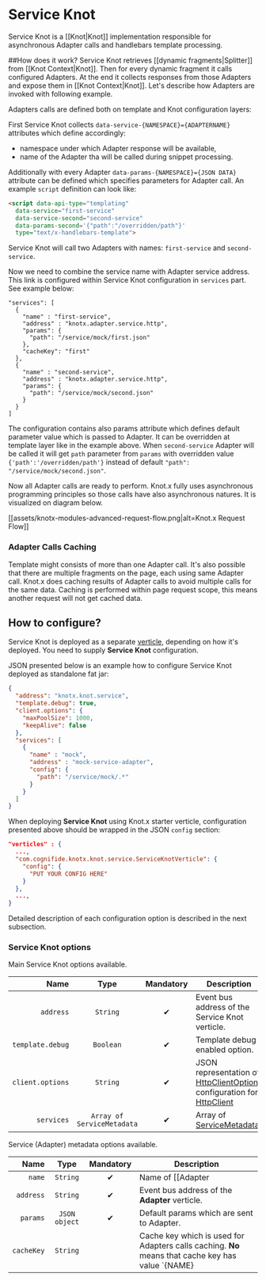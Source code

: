 # Service Knot
Service Knot is a [[Knot|Knot]] implementation responsible for asynchronous Adapter calls and handlebars 
template processing.

##How does it work?
Service Knot retrieves [[dynamic fragments|Splitter]] from [[Knot Context|Knot]]. Then for every dynamic
fragment it calls configured Adapters. At the end it collects responses from those 
Adapters and expose them in [[Knot Context|Knot]]. Let's describe how Adapters are invoked with 
following example.

Adapters calls are defined both on template and Knot configuration layers:

First Service Knot collects `data-service-{NAMESPACE}={ADAPTERNAME}` attributes which define accordingly:
 - namespace under which Adapter response will be available,
 - name of the Adapter tha will be called during snippet processing. 

Additionally with every Adapter `data-params-{NAMESPACE}={JSON DATA}` attribute can be defined 
which specifies parameters for Adapter call. An example `script` definition can look like:

```html
<script data-api-type="templating"
  data-service="first-service"
  data-service-second="second-service"
  data-params-second='{"path":"/overridden/path"}'
  type="text/x-handlebars-template">
```
Service Knot will call two Adapters with names: `first-service` and `second-service`.

Now we need to combine the service name with Adapter service address. This link is configured within
Service Knot configuration in `services` part. See example below:
```
"services": [
  {
    "name" : "first-service",
    "address" : "knotx.adapter.service.http",
    "params": {
      "path": "/service/mock/first.json"
    },
    "cacheKey": "first"
  },
  {
    "name" : "second-service",
    "address" : "knotx.adapter.service.http",
    "params": {
      "path": "/service/mock/second.json"
    }
  }
]
```
The configuration contains also params attribute which defines default parameter value which is passed
to Adapter. It can be overridden at template layer like in the example above. When `second-service`
Adapter will be called it will get `path` parameter from `params` with overridden value `{'path':'/overridden/path'}`
instead of default `"path": "/service/mock/second.json"`.

Now all Adapter calls are ready to perform. Knot.x fully uses asynchronous programming principles so
those calls have also asynchronous natures. It is visualized on diagram below.

[[assets/knotx-modules-advanced-request-flow.png|alt=Knot.x Request Flow]]

### Adapter Calls Caching
Template might consists of more than one Adapter call. It's also possible that there are multiple 
fragments on the page, each using same Adapter call. Knot.x does caching results of Adapter calls 
to avoid multiple calls for the same data.
Caching is performed within page request scope, this means another request will not get cached data.

## How to configure?
Service Knot is deployed as a separate [verticle](http://vertx.io/docs/apidocs/io/vertx/core/Verticle.html), 
depending on how it's deployed. You need to supply **Service Knot** configuration.

JSON presented below is an example how to configure Service Knot deployed as standalone fat jar:
```json
{
  "address": "knotx.knot.service",
  "template.debug": true,
  "client.options": {
    "maxPoolSize": 1000,
    "keepAlive": false
  },
  "services": [
    {
      "name" : "mock",
      "address" : "mock-service-adapter",
      "config": {
        "path": "/service/mock/.*"
      }
    }
  ]
}
```
When deploying **Service Knot** using Knot.x starter verticle, configuration presented above should 
be wrapped in the JSON `config` section:
```json
"verticles" : {
  ...,
  "com.cognifide.knotx.knot.service.ServiceKnotVerticle": {
    "config": {
      "PUT YOUR CONFIG HERE"
    }
  },
  ...,
}
```
Detailed description of each configuration option is described in the next subsection.

### Service Knot options

Main Service Knot options available.

| Name                        | Type                                | Mandatory      | Description  |
|-------:                     |:-------:                            |:-------:       |-------|
| `address`                   | `String`                            | &#10004;       | Event bus address of the Service Knot verticle. |
| `template.debug`            | `Boolean`                           | &#10004;       | Template debug enabled option.|
| `client.options`            | `String`                            | &#10004;       | JSON representation of [HttpClientOptions](http://vertx.io/docs/apidocs/io/vertx/core/http/HttpClientOptions.html) configuration for [HttpClient](http://vertx.io/docs/apidocs/io/vertx/core/http/HttpClient.html) |
| `services`                  | `Array of ServiceMetadata`          | &#10004;       | Array of [ServiceMetadata](https://github.com/Cognifide/knotx/blob/master/knotx-core/knotx-knot-view/src/main/java/com/cognifide/knotx/knot/service/ServiceKnotConfiguration.java).|

Service (Adapter) metadata options available.

| Name                        | Type                                | Mandatory      | Description  |
|-------:                     |:-------:                            |:-------:       |-------|
| `name`                      | `String`                            | &#10004;       | Name of [[Adapter|Adapter]] which is referenced in `data-service-{NAMESPACE}={ADAPTERNAME}`. |
| `address`                   | `String`                            | &#10004;       | Event bus address of the **Adapter** verticle. |
| `params`                    | `JSON object`                       | &#10004;       | Default params which are sent to Adapter. |
| `cacheKey`                  | `String`                            |                | Cache key which is used for Adapters calls caching. **No** means that cache key has value `{NAME}|{PARAMS}` |
